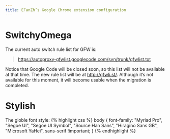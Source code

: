 ```yaml
---
title: EFanZh’s Google Chrome extension configuration
---
```


# SwitchyOmega

The current auto switch rule list for GFW is:

> <https://autoproxy-gfwlist.googlecode.com/svn/trunk/gfwlist.txt>

Notice that Google Code will be closed soon, so this list will not be available at that time. The new rule list will be at <http://gfwli.st/>. Although it’s not available for this moment, it will become usable when the migration is completed.

# Stylish

The globle font style:
{% highlight css %}
body
{
    font-family: "Myriad Pro", "Segoe UI", "Segoe UI Symbol", "Source Han Sans", "Hiragino Sans GB", "Microsoft YaHei", sans-serif !important;
}
{% endhighlight %}

